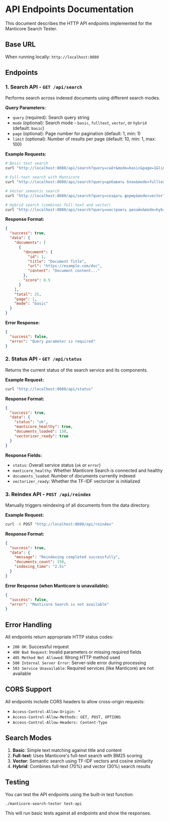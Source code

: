 # API Endpoints Documentation

This document describes the HTTP API endpoints implemented for the Manticore Search Tester.

## Base URL
When running locally: `http://localhost:8080`

## Endpoints

### 1. Search API - `GET /api/search`

Performs search across indexed documents using different search modes.

**Query Parameters:**
- `query` (required): Search query string
- `mode` (optional): Search mode - `basic`, `fulltext`, `vector`, or `hybrid` (default: `basic`)
- `page` (optional): Page number for pagination (default: 1, min: 1)
- `limit` (optional): Number of results per page (default: 10, min: 1, max: 100)

**Example Requests:**
```bash
# Basic text search
curl "http://localhost:8080/api/search?query=сайт&mode=basic&page=1&limit=5"

# Full-text search with Manticore
curl "http://localhost:8080/api/search?query=добавить блок&mode=fulltext"

# Vector semantic search
curl "http://localhost:8080/api/search?query=создать форму&mode=vector"

# Hybrid search (combines full-text and vector)
curl "http://localhost:8080/api/search?query=настроить дизайн&mode=hybrid"
```

**Response Format:**
```json
{
  "success": true,
  "data": {
    "documents": [
      {
        "document": {
          "id": 1,
          "title": "Document Title",
          "url": "https://example.com/doc",
          "content": "Document content..."
        },
        "score": 8.5
      }
    ],
    "total": 25,
    "page": 1,
    "mode": "basic"
  }
}
```

**Error Response:**
```json
{
  "success": false,
  "error": "Query parameter is required"
}
```

### 2. Status API - `GET /api/status`

Returns the current status of the search service and its components.

**Example Request:**
```bash
curl "http://localhost:8080/api/status"
```

**Response Format:**
```json
{
  "success": true,
  "data": {
    "status": "ok",
    "manticore_healthy": true,
    "documents_loaded": 150,
    "vectorizer_ready": true
  }
}
```

**Response Fields:**
- `status`: Overall service status (`ok` or `error`)
- `manticore_healthy`: Whether Manticore Search is connected and healthy
- `documents_loaded`: Number of documents currently indexed
- `vectorizer_ready`: Whether the TF-IDF vectorizer is initialized

### 3. Reindex API - `POST /api/reindex`

Manually triggers reindexing of all documents from the data directory.

**Example Request:**
```bash
curl -X POST "http://localhost:8080/api/reindex"
```

**Response Format:**
```json
{
  "success": true,
  "data": {
    "message": "Reindexing completed successfully",
    "documents_count": 150,
    "indexing_time": "2.5s"
  }
}
```

**Error Response (when Manticore is unavailable):**
```json
{
  "success": false,
  "error": "Manticore Search is not available"
}
```

## Error Handling

All endpoints return appropriate HTTP status codes:

- `200 OK`: Successful request
- `400 Bad Request`: Invalid parameters or missing required fields
- `405 Method Not Allowed`: Wrong HTTP method used
- `500 Internal Server Error`: Server-side error during processing
- `503 Service Unavailable`: Required services (like Manticore) are not available

## CORS Support

All endpoints include CORS headers to allow cross-origin requests:
- `Access-Control-Allow-Origin: *`
- `Access-Control-Allow-Methods: GET, POST, OPTIONS`
- `Access-Control-Allow-Headers: Content-Type`

## Search Modes

1. **Basic**: Simple text matching against title and content
2. **Full-text**: Uses Manticore's full-text search with BM25 scoring
3. **Vector**: Semantic search using TF-IDF vectors and cosine similarity
4. **Hybrid**: Combines full-text (70%) and vector (30%) search results

## Testing

You can test the API endpoints using the built-in test function:

```bash
./manticore-search-tester test-api
```

This will run basic tests against all endpoints and show the responses.